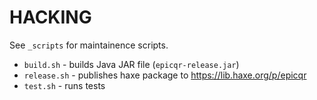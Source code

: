 # HACKING

See `_scripts` for maintainence scripts.

- `build.sh` - builds Java JAR file (`epicqr-release.jar`)
- `release.sh` - publishes haxe package to https://lib.haxe.org/p/epicqr
- `test.sh` - runs tests